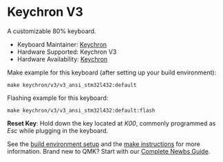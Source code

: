 # Keychron V3

A customizable 80% keyboard.

* Keyboard Maintainer: [Keychron](https://github.com/keychron)
* Hardware Supported: Keychron V3
* Hardware Availability: [Keychron](https://www.keychron.com)

Make example for this keyboard (after setting up your build environment):

    make keychron/v3/v3_ansi_stm32l432:default

Flashing example for this keyboard:

    make keychron/v3/v3_ansi_stm32l432:default:flash

**Reset Key**: Hold down the key located at *K00*, commonly programmed as *Esc* while plugging in the keyboard.

See the [build environment setup](https://docs.qmk.fm/#/getting_started_build_tools) and the [make instructions](https://docs.qmk.fm/#/getting_started_make_guide) for more information. Brand new to QMK? Start with our [Complete Newbs Guide](https://docs.qmk.fm/#/newbs).
